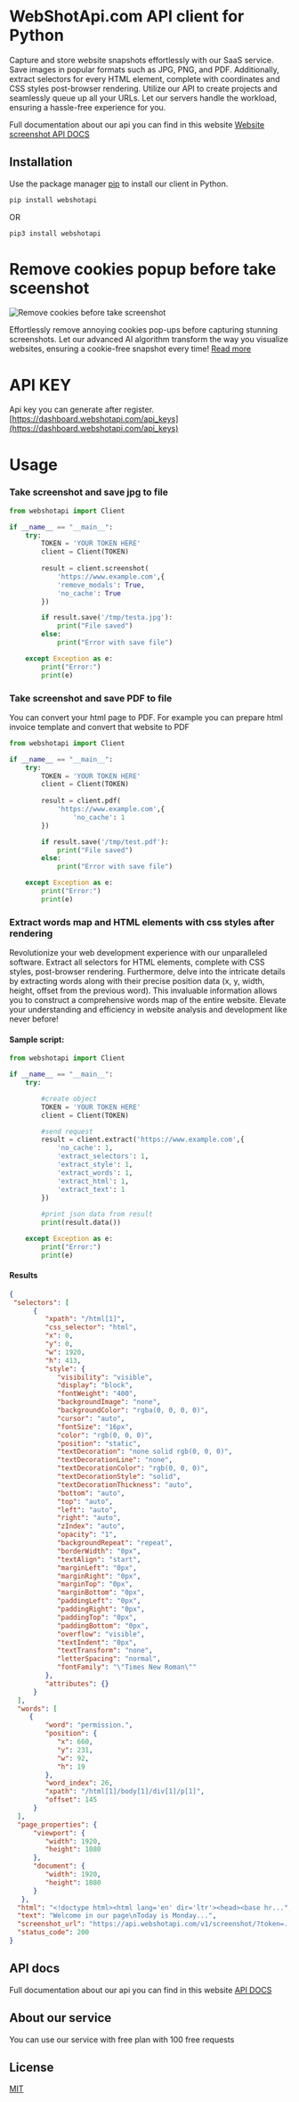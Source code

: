 # WebShotApi.com API client for Python

Capture and store website snapshots effortlessly with our SaaS service. 
Save images in popular formats such as JPG, PNG, and PDF. 
Additionally, extract selectors for every HTML element, 
complete with coordinates and CSS styles post-browser rendering. 
Utilize our API to create projects and seamlessly queue up all your URLs. 
Let our servers handle the workload, ensuring a hassle-free experience for you.

Full documentation about our api you can find in this website [Website screenshot API DOCS](https://webshotapi.com/docs/)

## Installation

Use the package manager [pip](https://pip.pypa.io/en/webshotapi) to install our client in Python.

```bash
pip install webshotapi
```

OR
```bash
pip3 install webshotapi
```

# Remove cookies popup before take sceenshot
![Remove cookies before take screenshot](https://raw.githubusercontent.com/webshotapi/webshotapi-website-screenshot-php-client/6681d3d38ea13391a30b2e43b8c37191e2d41bef/images/remove-cookies-before-take-screenshot.png)

Effortlessly remove annoying cookies pop-ups before capturing stunning screenshots. 
Let our advanced AI algorithm transform the way you visualize websites, ensuring a cookie-free snapshot every time! [Read more](http://webshotapi.com/blog/remove-cookies-before-take-screenshot/)


# API KEY
Api key you can generate after register.
[https://dashboard.webshotapi.com/api_keys](https://dashboard.webshotapi.com/api_keys)

# Usage

### Take screenshot and save jpg to file
```python
from webshotapi import Client

if __name__ == "__main__":
    try:
        TOKEN = 'YOUR TOKEN HERE'
        client = Client(TOKEN)
        
        result = client.screenshot(
            'https://www.example.com',{
            'remove_modals': True,
            'no_cache': True
        })

        if result.save('/tmp/testa.jpg'):
            print("File saved")
        else:
            print("Error with save file")

    except Exception as e:
        print("Error:")
        print(e)
```

### Take screenshot and save PDF to file
You can convert your html page to PDF. For example you can prepare html invoice template and convert that website to PDF
```python
from webshotapi import Client

if __name__ == "__main__":
    try:
        TOKEN = 'YOUR TOKEN HERE'
        client = Client(TOKEN)
        
        result = client.pdf(
            'https://www.example.com',{
                'no_cache': 1
        })

        if result.save('/tmp/test.pdf'):
            print("File saved")
        else:
            print("Error with save file")

    except Exception as e:
        print("Error:")
        print(e)
```

### Extract words map and HTML elements with css styles after rendering
Revolutionize your web development experience with our unparalleled software. Extract all selectors for HTML elements, complete with CSS styles, post-browser rendering. Furthermore, delve into the intricate details by extracting words along with their precise position data (x, y, width, height, offset from the previous word). This invaluable information allows you to construct a comprehensive words map of the entire website. Elevate your understanding and efficiency in website analysis and development like never before!
#### Sample script:
```python
from webshotapi import Client

if __name__ == "__main__":
    try:

        #create object
        TOKEN = 'YOUR TOKEN HERE'
        client = Client(TOKEN)

        #send request
        result = client.extract('https://www.example.com',{
            'no_cache': 1,
            'extract_selectors': 1,
            'extract_style': 1,
            'extract_words': 1,
            'extract_html': 1,
            'extract_text': 1
        })
        
        #print json data from result
        print(result.data())

    except Exception as e:
        print("Error:")
        print(e)
```
#### Results

```json
{
 "selectors": [
      {
         "xpath": "/html[1]",
         "css_selector": "html",
         "x": 0,
         "y": 0,
         "w": 1920,
         "h": 413,
         "style": {
            "visibility": "visible",
            "display": "block",
            "fontWeight": "400",
            "backgroundImage": "none",
            "backgroundColor": "rgba(0, 0, 0, 0)",
            "cursor": "auto",
            "fontSize": "16px",
            "color": "rgb(0, 0, 0)",
            "position": "static",
            "textDecoration": "none solid rgb(0, 0, 0)",
            "textDecorationLine": "none",
            "textDecorationColor": "rgb(0, 0, 0)",
            "textDecorationStyle": "solid",
            "textDecorationThickness": "auto",
            "bottom": "auto",
            "top": "auto",
            "left": "auto",
            "right": "auto",
            "zIndex": "auto",
            "opacity": "1",
            "backgroundRepeat": "repeat",
            "borderWidth": "0px",
            "textAlign": "start",
            "marginLeft": "0px",
            "marginRight": "0px",
            "marginTop": "0px",
            "marginBottom": "0px",
            "paddingLeft": "0px",
            "paddingRight": "0px",
            "paddingTop": "0px",
            "paddingBottom": "0px",
            "overflow": "visible",
            "textIndent": "0px",
            "textTransform": "none",
            "letterSpacing": "normal",
            "fontFamily": "\"Times New Roman\""
         },
         "attributes": {}
      }
  ],
  "words": [
     {
         "word": "permission.",
         "position": {
            "x": 660,
            "y": 231,
            "w": 92,
            "h": 19
         },
         "word_index": 26,
         "xpath": "/html[1]/body[1]/div[1]/p[1]",
         "offset": 145
      }
  ],
  "page_properties": {
      "viewport": {
         "width": 1920,
         "height": 1080
      },
      "document": {
         "width": 1920,
         "height": 1080
      }
   },
  "html": "<!doctype html><html lang='en' dir='ltr'><head><base hr...",
  "text": "Welcome in our page\nToday is Monday...",
  "screenshot_url": "https://api.webshotapi.com/v1/screenshot/?token=....&width=1920&height=960",
  "status_code": 200
}

```

## API docs
Full documentation about our api you can find in this website [API DOCS](https://webshotapi.com/docs/python/)

## About our service
You can use our service with free plan with 100 free requests 

## License
[MIT](https://choosealicense.com/licenses/mit/)